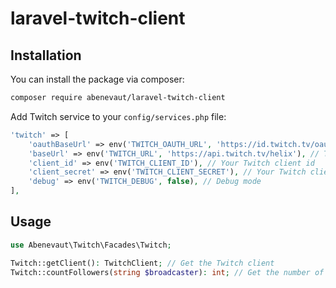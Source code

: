 # laravel-twitch-client

## Installation

You can install the package via composer:

```bash
composer require abenevaut/laravel-twitch-client
```

Add Twitch service to your `config/services.php` file:

```php
'twitch' => [
    'oauthBaseUrl' => env('TWITCH_OAUTH_URL', 'https://id.twitch.tv/oauth2/token'), // Twitch OAuth URL
    'baseUrl' => env('TWITCH_URL', 'https://api.twitch.tv/helix'), // Twitch API URL
    'client_id' => env('TWITCH_CLIENT_ID'), // Your Twitch client id
    'client_secret' => env('TWITCH_CLIENT_SECRET'), // Your Twitch client secret
    'debug' => env('TWITCH_DEBUG', false), // Debug mode
],
```

## Usage

```php
use Abenevaut\Twitch\Facades\Twitch;

Twitch::getClient(): TwitchClient; // Get the Twitch client
Twitch::countFollowers(string $broadcaster): int; // Get the number of followers of an account, like abenevaut
```
